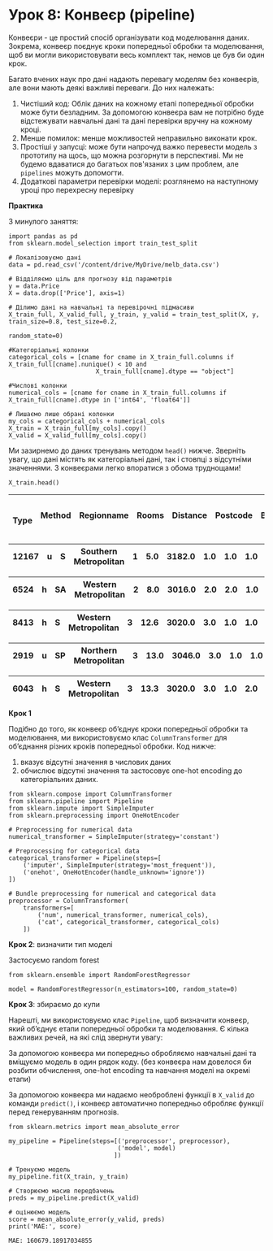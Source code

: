 # Урок 8: Конвеєр (pipeline)

Конвеєри - це простий спосіб організувати код моделювання даних. Зокрема, конвеєр поєднує кроки попередньої обробки та моделювання, щоб ви могли використовувати весь комплект так, немов це був би один крок.

Багато вчених наук про дані надають перевагу моделям без конвеєрів, але вони мають деякі важливі переваги. До них належать:

1. Чистіший код: Облік даних на кожному етапі попередньої обробки може бути безладним. За допомогою конвеєра вам не потрібно буде відстежувати навчальні дані та дані перевірки вручну на кожному кроці.
2. Менше помилок: менше можливостей неправильно виконати крок.
3. Простіші у запусці: може бути напрочуд важко перевести модель з прототипу на щось, що можна розгорнути в перспективі. Ми не будемо вдаватися до багатьох пов'язаних з цим проблем, але `pipelines` можуть допомогти.
4. Додаткові параметри перевірки моделі: розглянемо на наступному уроці про перехресну перевірку

&#x20;**Практика**

З минулого заняття:

```
import pandas as pd
from sklearn.model_selection import train_test_split

# Локалізовуємо дані
data = pd.read_csv('/content/drive/MyDrive/melb_data.csv')

# Відділяємо ціль для прогнозу від параметрів
y = data.Price
X = data.drop(['Price'], axis=1)

# Ділимо дані на навчальні та перевірочні підмасиви
X_train_full, X_valid_full, y_train, y_valid = train_test_split(X, y, train_size=0.8, test_size=0.2,
                                                                random_state=0)

#Категоріальні колонки
categorical_cols = [cname for cname in X_train_full.columns if X_train_full[cname].nunique() < 10 and 
                        X_train_full[cname].dtype == "object"]

#Числові колонки
numerical_cols = [cname for cname in X_train_full.columns if X_train_full[cname].dtype in ['int64', 'float64']]

# Лишаємо лише обрані колонки
my_cols = categorical_cols + numerical_cols
X_train = X_train_full[my_cols].copy()
X_valid = X_valid_full[my_cols].copy()
```

Ми зазирнемо до даних тренувань методом `head()` нижче. Зверніть увагу, що дані містять як категоріальні дані, так і стовпці з відсутніми значеннями. З конвеєрами легко впоратися з обома труднощами!

```
X_train.head()
```



| <p><br>Type</p> | Method | Regionname | Rooms | Distance | Postcode | Bedroom2 | Bathroom | Car | Landsize | BuildingArea | YearBuilt | Lattitude | Longtitude | Propertycount |
| --------------- | ------ | ---------- | ----- | -------- | -------- | -------- | -------- | --- | -------- | ------------ | --------- | --------- | ---------- | ------------- |

| 12167 | u | S | Southern Metropolitan | 1 | 5.0 | 3182.0 | 1.0 | 1.0 | 1.0 | 0.0 | NaN | 1940.0 | -37.85984 | 144.9867 | 13240.0 |
| ----- | - | - | --------------------- | - | --- | ------ | --- | --- | --- | --- | --- | ------ | --------- | -------- | ------- |

| 6524 | h | SA | Western Metropolitan | 2 | 8.0 | 3016.0 | 2.0 | 2.0 | 1.0 | 193.0 | NaN | NaN | -37.85800 | 144.9005 | 6380.0 |
| ---- | - | -- | -------------------- | - | --- | ------ | --- | --- | --- | ----- | --- | --- | --------- | -------- | ------ |

| 8413 | h | S | Western Metropolitan | 3 | 12.6 | 3020.0 | 3.0 | 1.0 | 1.0 | 555.0 | NaN | NaN | -37.79880 | 144.8220 | 3755.0 |
| ---- | - | - | -------------------- | - | ---- | ------ | --- | --- | --- | ----- | --- | --- | --------- | -------- | ------ |

| 2919 | u | SP | Northern Metropolitan | 3 | 13.0 | 3046.0 | 3.0 | 1.0 | 1.0 | 265.0 | NaN | 1995.0 | -37.70830 | 144.9158 | 8870.0 |
| ---- | - | -- | --------------------- | - | ---- | ------ | --- | --- | --- | ----- | --- | ------ | --------- | -------- | ------ |

| 6043 | h | S | Western Metropolitan | 3 | 13.3 | 3020.0 | 3.0 | 1.0 | 2.0 | 673.0 | 673.0 | 1970.0 | -37.76230 | 144.8272 | 4217.0 |
| ---- | - | - | -------------------- | - | ---- | ------ | --- | --- | --- | ----- | ----- | ------ | --------- | -------- | ------ |

&#x20;**Крок 1**

Подібно до того, як конвеєр об’єднує кроки попередньої обробки та моделювання, ми використовуємо клас `ColumnTransformer` для об’єднання різних кроків попередньої обробки. Код нижче:

1. вказує відсутні значення в числових даних
2. обчислює відсутні значення та застосовує one-hot encoding до категоріальних даних.

```
from sklearn.compose import ColumnTransformer
from sklearn.pipeline import Pipeline
from sklearn.impute import SimpleImputer
from sklearn.preprocessing import OneHotEncoder

# Preprocessing for numerical data
numerical_transformer = SimpleImputer(strategy='constant')

# Preprocessing for categorical data
categorical_transformer = Pipeline(steps=[
    ('imputer', SimpleImputer(strategy='most_frequent')),
    ('onehot', OneHotEncoder(handle_unknown='ignore'))
])

# Bundle preprocessing for numerical and categorical data
preprocessor = ColumnTransformer(
    transformers=[
        ('num', numerical_transformer, numerical_cols),
        ('cat', categorical_transformer, categorical_cols)
    ])
```

&#x20;**Крок 2**: визначити тип моделі

Застосуємо random forest

```
from sklearn.ensemble import RandomForestRegressor

model = RandomForestRegressor(n_estimators=100, random_state=0)
```

**Крок 3**: збираємо до купи

Нарешті, ми використовуємо клас `Pipeline`, щоб визначити конвеєр, який об’єднує етапи попередньої обробки та моделювання. Є кілька важливих речей, на які слід звернути увагу:

За допомогою конвеєра ми попередньо обробляємо навчальні дані та вміщуємо модель в один рядок коду. (без конвеєра нам довелося би розбити обчислення, one-hot encoding та навчання моделі на окремі етапи)

За допомогою конвеєра ми надаємо необроблені функції в `X_valid` до команди `predict()`, і конвеєр автоматично попередньо обробляє функції перед генеруванням прогнозів.

```
from sklearn.metrics import mean_absolute_error

my_pipeline = Pipeline(steps=[('preprocessor', preprocessor),
                              ('model', model)
                             ])

# Тренуємо модель
my_pipeline.fit(X_train, y_train)

# Створюємо масив передбачень
preds = my_pipeline.predict(X_valid)

# оцінюємо модель
score = mean_absolute_error(y_valid, preds)
print('MAE:', score)
```

```
MAE: 160679.18917034855
```
